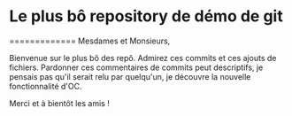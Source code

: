 # Le plus bô repository de démo de git
=============
Mesdames et Monsieurs, 

Bienvenue sur le plus bô des repô. Admirez ces commits et ces ajouts de fichiers. Pardonner ces commentaires de commits peut descriptifs, je pensais pas qu'il serait relu par quelqu'un, je découvre la nouvelle fonctionnalité d'OC. 

Merci et à bientôt les amis !
